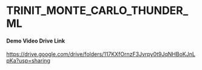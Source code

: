 # TRINIT_MONTE_CARLO_THUNDER_ML

#### Demo Video Drive Link
https://drive.google.com/drive/folders/117KXfOrnzF3Jvrpy0t9JqNHBoKJnLpKa?usp=sharing
